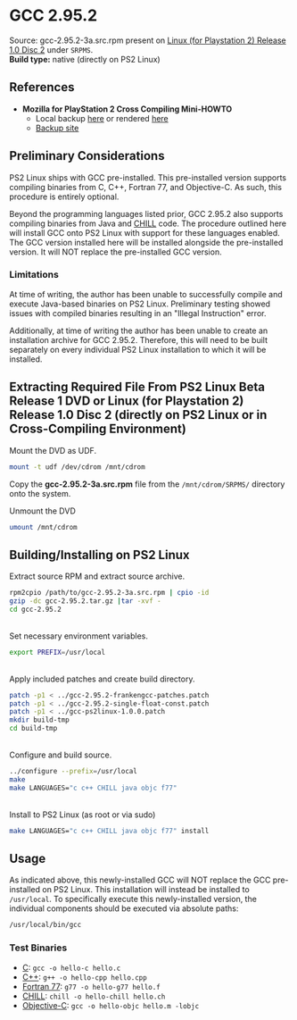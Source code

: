 # GCC 2.95.2

Source: gcc-2.95.2-3a.src.rpm present on [Linux (for Playstation 2) Release 1.0 Disc 2](https://archive.org/download/sony_playstation2_l/Linux%20%28for%20PlayStation%202%29%20Release%201.0%20%28USA%29%20%28Disc%202%29%20%28Software%20Packages%29.zip) under ```SRPMS```.  
**Build type:** native (directly on PS2 Linux)

## References

* **Mozilla for PlayStation 2 Cross Compiling Mini-HOWTO**
  * Local backup [here](moz_cross_1.0.1.html) or rendered [here](https://html-preview.github.io/?url=https://github.com/Bort-Millipede/PS2Linux_BrainDump/blob/main/Software%20Installation/Toolchain/moz_cross_1.0.1.html)
  * [Backup site](http://ps2linux.no-ip.info/playstation2-linux.com/download/mozilla-ps2/moz_cross_1.0.1.html)

## Preliminary Considerations

PS2 Linux ships with GCC pre-installed. This pre-installed version supports compiling binaries from C, C++, Fortran 77, and Objective-C. As such, this procedure is entirely optional.

Beyond the programming languages listed prior, GCC 2.95.2 also supports compiling binaries from Java and [CHILL](https://en.wikipedia.org/wiki/CHILL) code. The procedure outlined here will install GCC onto PS2 Linux with support for these languages enabled. The GCC version installed here will be installed alongside the pre-installed version. It will NOT replace the pre-installed GCC version.

### Limitations

At time of writing, the author has been unable to successfully compile and execute Java-based binaries on PS2 Linux. Preliminary testing showed issues with compiled binaries resulting in an "Illegal Instruction" error.

Additionally, at time of writing the author has been unable to create an installation archive for GCC 2.95.2. Therefore, this will need to be built separately on every individual PS2 Linux installation to which it will be installed.

## Extracting Required File From PS2 Linux Beta Release 1 DVD or Linux (for Playstation 2) Release 1.0 Disc 2 (directly on PS2 Linux or in Cross-Compiling Environment)

Mount the DVD as UDF.
```bash
mount -t udf /dev/cdrom /mnt/cdrom
```

Copy the **gcc-2.95.2-3a.src.rpm** file from the ```/mnt/cdrom/SRPMS/``` directory onto the system.

Unmount the DVD
```bash
umount /mnt/cdrom
```

## Building/Installing on PS2 Linux

Extract source RPM and extract source archive.
```bash
rpm2cpio /path/to/gcc-2.95.2-3a.src.rpm | cpio -id
gzip -dc gcc-2.95.2.tar.gz |tar -xvf -
cd gcc-2.95.2
```

&nbsp;  
Set necessary environment variables.
```bash
export PREFIX=/usr/local
```

&nbsp;  
Apply included patches and create build directory.
```bash
patch -p1 < ../gcc-2.95.2-frankengcc-patches.patch
patch -p1 < ../gcc-2.95.2-single-float-const.patch
patch -p1 < ../gcc-ps2linux-1.0.0.patch
mkdir build-tmp
cd build-tmp
```

&nbsp;  
Configure and build source.
```bash
../configure --prefix=/usr/local
make
make LANGUAGES="c c++ CHILL java objc f77"
```

&nbsp;  
Install to PS2 Linux (as root or via sudo)
```bash
make LANGUAGES="c c++ CHILL java objc f77" install
```

## Usage

As indicated above, this newly-installed GCC will NOT replace the GCC pre-installed on PS2 Linux. This installation will instead be installed to ```/usr/local```. To specifically execute this newly-installed version, the individual components should be executed via absolute paths:
```bash
/usr/local/bin/gcc
```

### Test Binaries

* [C](../../Toolchain/Testbin/hello.c): ```gcc -o hello-c hello.c```
* [C++](../../Toolchain/Testbin/hello.cpp): ```g++ -o hello-cpp hello.cpp```
* [Fortran 77](../../Toolchain/Testbin/hello.f): ```g77 -o hello-g77 hello.f```
* [CHILL](../../Toolchain/Testbin/hello.ch): ```chill -o hello-chill hello.ch```
* [Objective-C](../../Toolchain/Testbin/hello.m): ```gcc -o hello-objc hello.m -lobjc```

